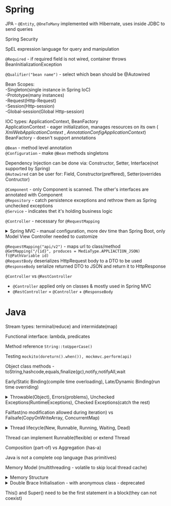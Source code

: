 # Spring

JPA - `@Entity`, `@OneToMany` implemented with Hibernate, uses inside JDBC to send queries

Spring Security

SpEL expression language for query and manipulation

`@Required` - if required field is not wired, container throws BeanInitializationException

`@Qualifier("bean name")` - select which bean should be @Autowired

Bean Scopes:  
-Singleton(single instance in Spring IoC)  
-Prototype(many instances)  
-Request(Http-Request)  
-Session(Http-session)  
-Global-session(Global Http-session)  

IOC types: ApplicationContext, BeanFactory  
ApplicationContext - eager initialization, manages resources on its own ( _XmlWebApplicationContext_ , _AnnotationConfigApplicationContext_)  
BeanFactory - doesn't support annotations

`@Bean` - method level annotation  
`@Configuration` - make `@Bean` methods singletons

Dependency Injection can be done via: Constructor, Setter, Interface(not supported by Spring)  
`@Autowired` can be user for: Field, Constructor(preffered), Setter(overrides Contructor)

`@Component` - only Component is scanned. The other's interfaces are annotated with Component   
`@Repository` - catch persistence exceptions and rethrow them as Spring unchecked exceptions  
`@Service` - indicates thet it's holding business logic

`@Controller` - necessary for `@RequestMapping`

<details>
  <summary>Spring MVC - manual configuration, more dev time than Spring Boot, only Model View Controller needed to customize</summary>
  
![Spring MVC model](https://raw.githubusercontent.com/schesa/interview-prep/main/Java/java-mvc-model.png)
  
</details>

`@RequestMapping("api/v2")` - maps url to class/method  
`@GetMapping("/{id}", produces = MediaType.APPLIACTION_JSON) f(@PathVariable id) `  
`@RequestBody` deserializes HttpRequest body to a DTO to be used  
`@ResponseBody` serialize returned DTO to JSON and return it to HttpResponse 

`@Controller` vs `@RestController`  
- `@Controller` applied only on classes & mostly used in Spring MVC
- `@RestController` = `@Controller` + `@ResponseBody`

# Java 

Stream types: terminal(reduce) and intermidate(map)

Functional interface: lambda, predicates

Method reference `String::toUpperCase()`

Testing `mockito(doreturn().when()), mockmvc.perform(api)`

Object class methods - toString,hashcode,equals,finalize(gc),notify,notifyAll,wait

Early/Static Binding(compile time overloading), Late/Dynamic Binding(run time overriding)

<details>
  <summary>Throwable(Object), Errors(problems), Unchecked Exceptions(RuntimeExceptions), Checked Exceptions(catch the rest)</summary>
  
![Exceptions Hierarchy](https://raw.githubusercontent.com/schesa/interview-prep/main/Java/java-exceptions-hierarchy.png)
  
</details>

Failfast(no modification allowed during iteration) vs Failsafe(CopyOnWriteArray, ConcurrentMap)

<details>
  <summary>Thread lifecycle(New, Runnable, Running, Waiting, Dead)</summary>
  
![Thread Lifecycle](https://raw.githubusercontent.com/schesa/interview-prep/main/Java/Java-Thread-Lifecycle.png)
  
</details>

Thread can implement Runnable(flexible) or extend Thread

Composition (part-of) vs Aggregation (has-a)

Java is not a complete oop language (has primitives)

Memory Model (multithreading - volatile to skip local thread cache)

<details>
  <summary>Memory Structure</summary>
  
- Method area: Perm,class structures, static fields
- Heap Area: Eden,S0,S1,Old Generation
- Stack Area: Thread memory, heap refferences, LVA,OS,FD
- PC registers: thread dependent
- Native method stack: OS dependent
  
![Memory Model](https://raw.githubusercontent.com/schesa/interview-prep/main/Java/Java-Memory-Model.png)
  
</details>

<details>
  <summary>Double Brace Initialisation - with anonymous class - deprecated</summary>
  
```
    Set<String> countries = new HashSet<String>() {
        {
           add("India");
           add("USSR");
           add("USA");
        }
    };
```
  
</details>

This() and Super() need to be the first statement in a block(they can not coexist)
